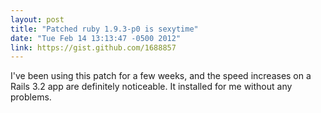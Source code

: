 ```yaml
---
layout: post
title: "Patched ruby 1.9.3-p0 is sexytime"
date: "Tue Feb 14 13:13:47 -0500 2012"
link: https://gist.github.com/1688857
---
```


I've been using this patch for a few weeks, and the speed increases on a Rails
3.2 app are definitely noticeable. It installed for me without any problems.
